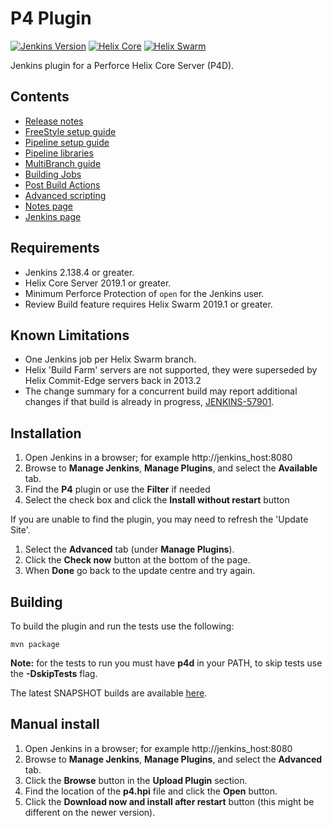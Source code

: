 # P4 Plugin

[![Jenkins Version](https://img.shields.io/badge/Jenkins-2.138.4%2B-green.svg)](https://jenkins.io/download/)
[![Helix Core](https://img.shields.io/badge/Helix%20Core-2019.1%2B-green.svg)](https://www.perforce.com/products/helix-core)
[![Helix Swarm](https://img.shields.io/badge/Helix%20Swarm-2019.1%2B-green.svg)](https://www.perforce.com/products/helix-swarm)

Jenkins plugin for a Perforce Helix Core Server (P4D).

## Contents

* [Release notes](https://github.com/jenkinsci/p4-plugin/blob/master/RELEASE.md)
* [FreeStyle setup guide](docs/SETUP.md)
* [Pipeline setup guide](docs/WORKFLOW.md)
* [Pipeline libraries](docs/LIBRARY.md)
* [MultiBranch guide](docs/MULTI.md)
* [Building Jobs](docs/BUILDINGJOBS.md) 
* [Post Build Actions](docs/POSTBUILD.md) 
* [Advanced scripting](docs/P4GROOVY.md)
* [Notes page](docs/NOTES.md)
* [Jenkins page](https://plugins.jenkins.io/p4)

## Requirements

* Jenkins 2.138.4 or greater.
* Helix Core Server 2019.1 or greater.
* Minimum Perforce Protection of `open` for the Jenkins user.
* Review Build feature requires Helix Swarm 2019.1 or greater.

## Known Limitations
- One Jenkins job per Helix Swarm branch. 
- Helix 'Build Farm' servers are not supported, they were superseded by Helix Commit-Edge servers back in 2013.2
- The change summary for a concurrent build may report additional changes if that build is already in progress, [JENKINS-57901](https://issues.jenkins.io/browse/JENKINS-57901).

## Installation

1. Open Jenkins in a browser; for example http://jenkins_host:8080
2. Browse to **Manage Jenkins**, **Manage Plugins**, and select the **Available** tab.
3. Find the **P4** plugin or use the **Filter** if needed
4. Select the check box and click the **Install without restart** button

If you are unable to find the plugin, you may need to refresh the 'Update Site'.

1. Select the **Advanced** tab (under **Manage Plugins**).
2. Click the **Check now** button at the bottom of the page.
3. When **Done** go back to the update centre and try again.

## Building

To build the plugin and run the tests use the following:

	mvn package
  
**Note:** for the tests to run you must have **p4d** in your PATH, to skip tests use the **-DskipTests** flag.

The latest SNAPSHOT builds are available [here](https://ci.jenkins.io/blue/organizations/jenkins/Plugins%2Fp4-plugin/branches).

## Manual install

1. Open Jenkins in a browser; for example http://jenkins_host:8080
2. Browse to **Manage Jenkins**, **Manage Plugins**, and select the **Advanced** tab.
3. Click the **Browse** button in the **Upload Plugin** section. 
4. Find the location of the **p4.hpi** file and click the **Open** button. 
5. Click the **Download now and install after restart** button (this might be different on the newer version). 

